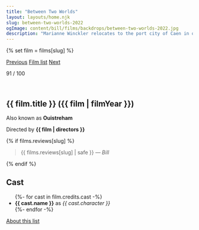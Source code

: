```yaml
---
title: "Between Two Worlds"
layout: layouts/home.njk
slug: between-two-worlds-2022
ogImage: content/bill/films/backdrops/between-two-worlds-2022.jpg
description: "Marianne Winckler relocates to the port city of Caen in order to pass herself off as a member of a large community of itinerant workers desperate to make ends meet. She gains employment as a cleaner on a ferry travelling between Ouistreham and Portsmouth, recording the drudgery of the work she and her colleagues are required to do."
---
```


{% set film = films[slug] %}

<nav class="films">
  <a class="prev" href="../the-tragedy-of-macbeth-2021">Previous</a>
  <a href="../">Film list</a>
  <a class="next" href="../eo-2022">Next</a>
</nav>

<p>91 / 100</p>

<article class="film">
  <div class="backdrop-and-poster">
    <img class="poster" src="../films/posters/{{ slug }}.jpg" alt="">
    <img class="backdrop" src="../films/backdrops/{{ slug }}.jpg" alt="">
  </div>

  <h1>{{ film.title }} ({{ film | filmYear }})</h1>

  <p>Also known as <strong>Ouistreham</strong></p>

  <p class="director">
    Directed by <strong>{{ film | directors }}</strong>
  </p>

  {% if films.reviews[slug] %}
    <blockquote> 
      {{ films.reviews[slug] | safe }} <em>— Bill</em>
    </blockquote> 
  {% endif %}

  <h2>
    Cast
  </h2>
  <ul>
    {%- for cast in film.credits.cast -%}
      <li>
        <strong>{{ cast.name }}</strong> as <em>{{ cast.character }}</em>
      </li>
    {%- endfor -%}
  </ul>
</article>
<footer>
  <a href="../about">About this list</a>
</footer>
